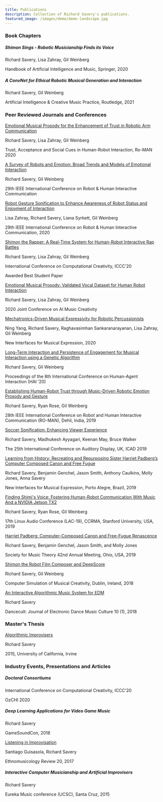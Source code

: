 ```yaml
---
title: Publications
description: Collection of Richard Savery's publications.
featured_image: /images/demo/demo-landscape.jpg
---
```

<!-- ![](/images/promo.png) -->

### Book Chapters
#####  Shimon Sings - Robotic Musicianship Finds its Voice

Richard Savery, Lisa Zahray, Gil Weinberg

Handbook of Artificial Intelligence and Music, Springer, 2020


##### A ConvNet for Ethical Robotic Musical Generation and Interaction

Richard Savery, Gil Weinberg

Artificial Intelligence & Creative Music Practice, Routledge, 2021

### Peer Reviewed Journals and Conferences

[Emotional  Musical  Prosody  for  the  Enhancement  of  Trust  in  Robotic Arm  Communication](https://arxiv.org/pdf/2009.09048.pdf)

Richard Savery, Lisa Zahray, Gil Weinberg

Trust, Acceptance and Social Cues in Human-Robot Interaction, Ro-MAN 2020

[A  Survey  of  Robots  and  Emotion: Broad  Trends  and  Models  of  Emotional  Interaction](https://arxiv.org/pdf/2007.14838.pdf)

Richard Savery, Gil Weinberg

29th IEEE International Conference on Robot & Human Interactive Communication

[Robot  Gesture  Sonification  to  Enhance  Awareness  of  Robot  Status  and Enjoyment  of  Interaction](https://ieeexplore.ieee.org/document/9223452)

Lisa Zahray, Richard Savery, Liana Syrkett, Gil Weinberg

29th IEEE International Conference on Robot & Human Interactive Communication, 2020


[Shimon the Rapper: A Real-Time System for Human-Robot Interactive Rap Battles](https://arxiv.org/pdf/2009.09234.pdf)

Richard Savery, Lisa Zahray, Gil Weinberg

International Conference on Computational Creativity, ICCC’20

Awarded Best Student Paper

[Emotional Musical Prosody: Validated Vocal Dataset for Human Robot Interaction](https://arxiv.org/pdf/2010.04839.pdf)

Richard Savery, Lisa Zahray, Gil Weinberg

2020 Joint Conference on AI Music Creativity

[Mechatronics-Driven Musical Expressivity for Robotic Percussionists](https://arxiv.org/pdf/2007.14850.pdf)

Ning Yang, Richard Savery, Raghavasimhan Sankaranarayanan, Lisa Zahray, Gil Weinberg

New Interfaces for Musical Expression, 2020

[Long-Term Interaction and Persistence of Engagement for Musical Interaction using a Genetic Algorithm](https://dl.acm.org/doi/abs/10.1145/3406499.3418768)

Richard Savery, Gil Weinberg

Proceedings of the 8th International Conference on Human-Agent Interaction (HAI ’20)

[Establishing Human-Robot Trust through Music-Driven Robotic Emotion Prosody and Gesture](https://arxiv.org/pdf/2001.05863.pdf)

Richard Savery, Ryan Rose, Gil Weinberg

28th IEEE International Conference on Robot and Human Interactive Communication (RO-MAN), Dehli, India, 2019

[Soccer Sonification: Enhancing Viewer Experience](https://smartech.gatech.edu/bitstream/handle/1853/61512/icad2019_037.pdf)

Richard Savery, Madhukesh Ayyagari, Keenan May, Bruce Walker

The 25th International Conference on Auditory Display, UK, ICAD 2019

[Learning from History: Recreating and Repurposing Sister Harriet Padberg’s Computer Composed Canon and Free Fugue](https://arxiv.org/pdf/1907.04470.pdf)

Richard Savery, Benjamin Genchel, Jason Smith, Anthony Caulkins, Molly Jones, Anna Savery

New Interfaces for Musical Expression, Porto Alegre, Brazil, 2019

[Finding Shimi's Voice: Fostering Human-Robot Communication With Music And a NVIDIA Jetson TX2](https://lac.linuxaudio.org/2019/doc/savery.pdf)

Richard Savery, Ryan Rose, Gil Weinberg

17th Linux Audio Conference (LAC-19), CCRMA, Stanford University, USA, 2019

[Harriet Padberg: Computer-Composed Canon and Free-Fugue Renascence](padberg)

Richard Savery, Benjamin Genchel, Jason Smith, and Molly Jones

Society for Music Theory 42nd Annual Meeting, Ohio, USA, 2019

[Shimon the Robot Film Composer and DeepScore](https://www.researchgate.net/profile/Richard_Savery/publication/334971929_Shimon_the_Robot_Film_Composer_and_DeepScore/links/5d484cf992851cd046a41e7a/Shimon-the-Robot-Film-Composer-and-DeepScore.pdf)

Richard Savery, Gil Weinberg

Computer Simulation of Musical Creativity, Dublin, Ireland, 2018

[An Interactive Algorithmic Music System for EDM](https://dj.dancecult.net/index.php/dancecult/article/view/1022)

Richard Savery

Dancecult: Journal of Electronic Dance Music Culture 10 (1), 2018



### Master's Thesis
[Algorithmic Improvisers](https://escholarship.org/content/qt0t55v839/qt0t55v839.pdf)

Richard Savery

2015, University of California, Irvine


### Industry Events, Presentations and Articles

##### Doctoral Consortiums

International Conference on Computational Creativity, ICCC’20

OzCHI 2020

##### Deep Learning Applications for Video Game Music

Richard Savery

GameSoundCon, 2018

[Listening in Improvisation](https://ethnomusicologyreview.ucla.edu/content/listening-improvisation)

Santiago Guisasola, Richard Savery

Ethnomusicology Review 20, 2017

##### Interactive Computer Musicianship and Artificial Improvisers

Richard Savery

Eureka Music conference (UCSC), Santa Cruz, 2015
